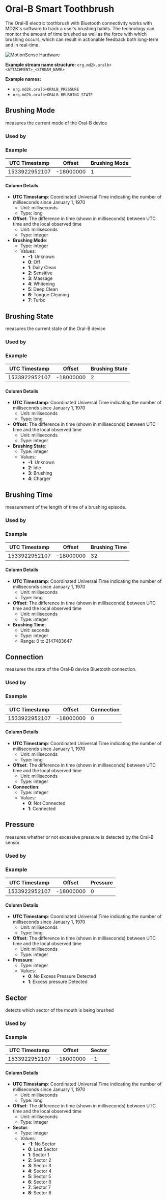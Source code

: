 # Oral-B Smart Toothbrush

The Oral-B electric toothbrush with Bluetooth connectivity works with MD2K's software to track a user’s brushing habits. The technology can monitor the amount of time brushed as well as the force with which brushing occurs, which can result in actionable feedback both long-term and in real-time.

![MotionSense Hardware](../../images/OralBbrush.png)


<!-- **References:**
{% bibliography --cited %} (remove comment after inserting Bibtex citation in paragraph above) -->


**Example stream name structure:**
`org.md2k.oralb+<ATTACHMENT>_<STREAM_NAME>`

**Example names:**
- `org.md2k.oralb+ORALB_PRESSURE`
- `org.md2k.oralb+ORALB_BRUSHING_STATE`


## Brushing Mode
measures the current mode of the Oral-B device

### Used by


### Example

| UTC Timestamp | Offset    | Brushing Mode |
| ------------- | --------- | ------------- |
| 1533922952107 | -18000000 | 1             |

#### Column Details
- **UTC Timestamp**: Coordinated Universal Time indicating the number of milliseconds since January 1, 1970
  - Unit: milliseconds
  - Type: long
- **Offset**: The difference in time (shown in milliseconds) between UTC time and the local observed time
  - Unit: milliseconds
  - Type: integer
- **Brushing Mode**:
  - Type: integer
  - Values:
    - **-1**: Unknown
    - **0**: Off
    - **1**: Daily Clean
    - **2**: Sensitive
    - **3**: Massage
    - **4**: Whitening
    - **5**: Deep Clean
    - **6**: Tongue Cleaning
    - **7**: Turbo


## Brushing State
measures the current state of the Oral-B device

### Used by


### Example

| UTC Timestamp | Offset    | Brushing State |
| ------------- | --------- | -------------- |
| 1533922952107 | -18000000 | 2              |

#### Column Details
- **UTC Timestamp**: Coordinated Universal Time indicating the number of milliseconds since January 1, 1970
  - Unit: milliseconds
  - Type: long
- **Offset**: The difference in time (shown in milliseconds) between UTC time and the local observed time
  - Unit: milliseconds
  - Type: integer
- **Brushing State**:
  - Type: integer
  - Values:
    - **-1**: Unknown
    - **2**: Idle
    - **3**: Brushing
    - **4**: Charger


## Brushing Time
measurement of the length of time of a brushing episode.

### Used by


### Example

| UTC Timestamp | Offset    | Brushing Time |
| ------------- | --------- | ------------- |
| 1533922952107 | -18000000 | 32            |

#### Column Details
- **UTC Timestamp**: Coordinated Universal Time indicating the number of milliseconds since January 1, 1970
  - Unit: milliseconds
  - Type: long
- **Offset**: The difference in time (shown in milliseconds) between UTC time and the local observed time
  - Unit: milliseconds
  - Type: integer
- **Brushing Time**:
  - Unit: seconds
  - Type: integer
  - Range: 0 to 2147483647


## Connection
measures the state of the Oral-B device Bluetooth connection.

### Used by


### Example

| UTC Timestamp | Offset    | Connection |
| ------------- | --------- | ---------- |
| 1533922952107 | -18000000 | 0          |

#### Column Details
- **UTC Timestamp**: Coordinated Universal Time indicating the number of milliseconds since January 1, 1970
  - Unit: milliseconds
  - Type: long
- **Offset**: The difference in time (shown in milliseconds) between UTC time and the local observed time
  - Unit: milliseconds
  - Type: integer
- **Connection**:
  - Type: integer
  - Values:
    - **0**: Not Connected
    - **1**: Connected


## Pressure
measures whether or not excessive pressure is detected by the Oral-B sensor.

### Used by


### Example

| UTC Timestamp | Offset    | Pressure |
| ------------- | --------- | -------- |
| 1533922952107 | -18000000 | 0        |

#### Column Details
- **UTC Timestamp**: Coordinated Universal Time indicating the number of milliseconds since January 1, 1970
  - Unit: milliseconds
  - Type: long
- **Offset**: The difference in time (shown in milliseconds) between UTC time and the local observed time
  - Unit: milliseconds
  - Type: integer
- **Pressure**:
  - Type: integer
  - Values:
    - **0**: No Excess Pressure Detected
    - **1**: Excess pressure Detected


## Sector
detects which sector of the mouth is being brushed

### Used by

### Example

| UTC Timestamp | Offset    | Sector |
| ------------- | --------- | ------ |
| 1533922952107 | -18000000 | -1     |

#### Column Details
- **UTC Timestamp**: Coordinated Universal Time indicating the number of milliseconds since January 1, 1970
  - Unit: milliseconds
  - Type: long
- **Offset**: The difference in time (shown in milliseconds) between UTC time and the local observed time
  - Unit: milliseconds
  - Type: integer
- **Sector**:
  - Type: integer
  - Values:
    - **-1**: No Sector
    - **0**: Last Sector
    - **1**: Sector 1
    - **2**: Sector 2
    - **3**: Sector 3
    - **4**: Sector 4
    - **5**: Sector 5
    - **6**: Sector 6
    - **7**: Sector 7
    - **8**: Sector 8
